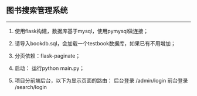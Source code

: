## 图书搜索管理系统

---

1. 使用flask构建，数据库基于mysql，使用pymysql做连接；

2. 请导入bookdb.sql，会加载一个testbook数据库，如果已有不用增加；

2. 分页依赖：flask-paginate；

3. 启动： 运行python main.py；

4. 项目分前端后台，以下为显示页面的路由：
    后台登录 /admin/login
    前台登录 /search/login